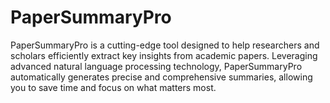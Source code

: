 # PaperSummaryPro
PaperSummaryPro is a cutting-edge tool designed to help researchers and scholars efficiently extract key insights from academic papers. Leveraging advanced natural language processing technology, PaperSummaryPro automatically generates precise and comprehensive summaries, allowing you to save time and focus on what matters most. 
